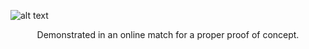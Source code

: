 ![alt text](https://platinmods.com/attachments/screenshot-20240408-052329-bullet-force-jpg.646993/)
<p align="center">
Demonstrated in an online match for a proper proof of concept.​
</p>
